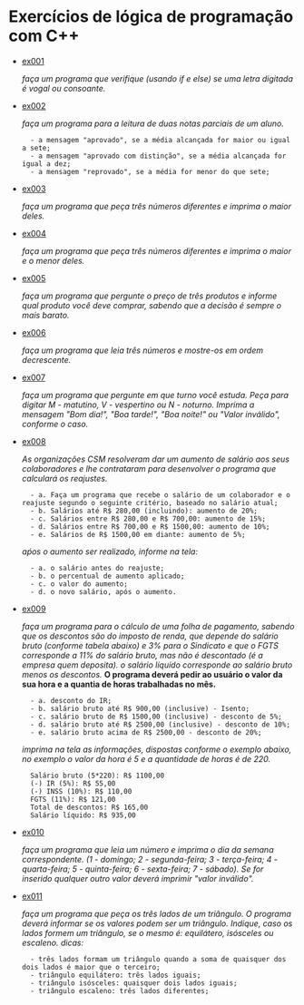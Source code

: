 # Exercícios de lógica de programação com C++

- [ex001](https://github.com/ma-vick/exs-logica-cpp/blob/main/ex001.cpp)

    *faça um programa que verifique (usando if e else) se uma letra digitada é vogal ou consoante.*

- [ex002](https://github.com/ma-vick/exs-logica-cpp/blob/main/ex002.cpp)

    *faça um programa para a leitura de duas notas parciais de um aluno.*
    
        - a mensagem "aprovado", se a média alcançada for maior ou igual a sete;
        - a mensagem "aprovado com distinção", se a média alcançada for igual a dez;
        - a mensagem "reprovado", se a média for menor do que sete;

- [ex003](https://github.com/ma-vick/exs-logica-cpp/blob/main/ex003.cpp)

    *faça um programa que peça três números diferentes e imprima o maior deles.*

- [ex004](https://github.com/ma-vick/exs-logica-cpp/blob/main/ex004.cpp)

    *faça um programa que peça três números diferentes e imprima o maior e o menor deles.*

- [ex005](https://github.com/ma-vick/exs-logica-cpp/blob/main/ex005.cpp)

    *faça um programa que pergunte o preço de três produtos e informe qual produto você deve comprar, sabendo que a decisão é sempre o mais barato.*

- [ex006](https://github.com/ma-vick/exs-logica-cpp/blob/main/ex006.cpp)

    *faça um programa que leia três números e mostre-os em ordem decrescente.*

- [ex007](https://github.com/ma-vick/exs-logica-cpp/blob/main/ex007.cpp)

    *faça um programa que pergunte em que turno você estuda. Peça para digitar M - matutino, V - vespertino ou N - noturno. Imprima a mensagem "Bom dia!", "Boa tarde!", "Boa noite!" ou "Valor inválido", conforme o caso.*

- [ex008](https://github.com/ma-vick/exs-logica-cpp/blob/main/ex008.cpp)

    *As organizações CSM resolveram dar um aumento de salário aos seus colaboradores e lhe contrataram para desenvolver o programa que calculará os reajustes.*

        - a. Faça um programa que recebe o salário de um colaborador e o reajuste segundo o seguinte critério, baseado no salário atual;
        - b. Salários até R$ 280,00 (incluindo): aumento de 20%;
        - c. Salários entre R$ 280,00 e R$ 700,00: aumento de 15%;
        - d. Salários entre R$ 700,00 e R$ 1500,00: aumento de 10%;
        - e. Salários de R$ 1500,00 em diante: aumento de 5%;
    
    *aṕos o aumento ser realizado, informe na tela:*

        - a. o salário antes do reajuste;
        - b. o percentual de aumento aplicado;
        - c. o valor do aumento;
        - d. o novo salário, após o aumento.

- [ex009](https://github.com/ma-vick/exs-logica-cpp/blob/main/ex009.cpp)

    *faça um programa para o cálculo de uma folha de pagamento, sabendo que os descontos são do imposto de renda, que depende do salário bruto (conforme tabela abaixo) e 3% para o Sindicato e que o FGTS corresponde a 11% do salário bruto, mas não é descontado (é a empresa quem deposita).*
    *o salário líquido corresponde ao salário bruto menos os descontos.* 
    **O programa deverá pedir ao usuário o valor da sua hora e a quantia de horas trabalhadas no mês.**

        - a. desconto do IR;
        - b. salário bruto até R$ 900,00 (inclusive) - Isento;
        - c. salário bruto de R$ 1500,00 (inclusive) - desconto de 5%;
        - d. salário bruto até R$ 2500,00 (inclusive) - desconto de 10%;
        - e. salário bruto acima de R$ 2500,00 - desconto de 20%;

    *imprima na tela as informações, dispostas conforme o exemplo abaixo, no exemplo o valor da hora é 5 e a quantidade de horas é de 220.*

        Salário bruto (5*220): R$ 1100,00
        (-) IR (5%): R$ 55,00
        (-) INSS (10%): R$ 110,00
        FGTS (11%): R$ 121,00
        Total de descontos: R$ 165,00
        Salário líquido: R$ 935,00

- [ex010](https://github.com/ma-vick/exs-logica-cpp/blob/main/ex010.cpp)

    *faça um programa que leia um número e imprima o dia da semana correspondente. (1 - domingo; 2 - segunda-feira; 3 - terça-feira; 4 - quarta-feira; 5 - quinta-feira; 6 - sexta-feira; 7 - sábado). Se for inserido qualquer outro valor deverá imprimir "valor inválido".*

- [ex011](https://github.com/ma-vick/exs-logica-cpp/blob/main/ex011.cpp)

    *faça um programa que peça os três lados de um triângulo. O programa deverá informar se os valores podem ser um triângulo. Indique, caso os lados formem um triângulo, se o mesmo é: equilátero, isósceles ou escaleno. dicas:*

        - três lados formam um triângulo quando a soma de quaisquer dos dois lados é maior que o terceiro;
        - triângulo equilátero: três lados iguais;
        - triângulo isósceles: quaisquer dois lados iguais;
        - triângulo escaleno: três lados diferentes;